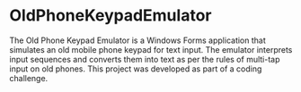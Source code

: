 # OldPhoneKeypadEmulator
The Old Phone Keypad Emulator is a Windows Forms application that simulates an old mobile phone keypad for text input. The emulator interprets input sequences and converts them into text as per the rules of multi-tap input on old phones. This project was developed as part of a coding challenge.
